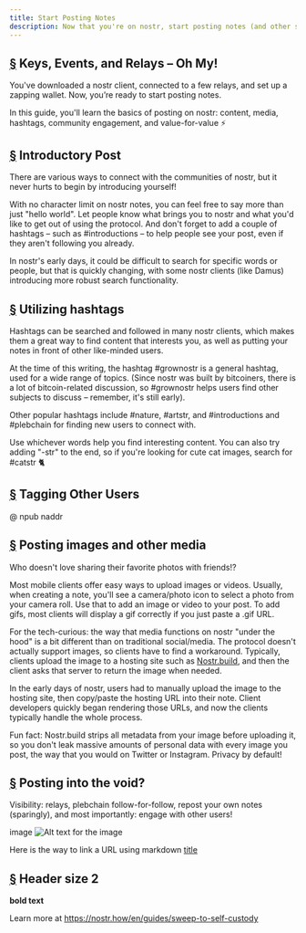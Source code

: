 ```yaml
---
title: Start Posting Notes
description: Now that you're on nostr, start posting notes (and other stuff!)
---
```



## [§](#keys-events-relays) Keys, Events, and Relays – Oh My!

You've downloaded a nostr client, connected to a few relays, and set up a zapping wallet. Now, you’re ready to start posting notes.

In this guide, you'll learn the basics of posting on nostr: content, media, hashtags, community engagement, and value-for-value :zap:

## [§](#introductory-post) Introductory Post

There are various ways to connect with the communities of nostr, but it never hurts to begin by introducing yourself!

With no character limit on nostr notes, you can feel free to say more than just "hello world". Let people know what brings you to nostr and what you'd like to get out of using the protocol. And don't forget to add a couple of hashtags – such as #introductions – to help people see your post, even if they aren't following you already. 

In nostr's early days, it could be difficult to search for specific words or people, but that is quickly changing, with some nostr clients (like Damus) introducing more robust search functionality.

## [§](#utilizing-hashtags) Utilizing hashtags

Hashtags can be searched and followed in many nostr clients, which makes them a great way to find content that interests you, as well as putting your notes in front of other like-minded users. 

At the time of this writing, the hashtag #grownostr is a general hashtag, used for a wide range of topics. (Since nostr was built by bitcoiners, there is a lot of bitcoin-related discussion, so #grownostr helps users find other subjects to discuss – remember, it's still early). 

Other popular hashtags include #nature, #artstr, and #introductions and #plebchain for finding new users to connect with.

Use whichever words help you find interesting content. You can also try adding "-str" to the end, so if you're looking for cute cat images, search for #catstr :cat2:


## [§](#tagging-other-users) Tagging Other Users

@
npub
naddr

## [§](#posting-media) Posting images and other media

Who doesn't love sharing their favorite photos with friends!?

Most mobile clients offer easy ways to upload images or videos. Usually, when creating a note, you'll see a camera/photo icon to select a photo from your camera roll. Use that to add an image or video to your post. To add gifs, most clients will display a gif correctly if you just paste a .gif URL.

For the tech-curious: the way that media functions on nostr "under the hood" is a bit different than on traditional social/media. The protocol doesn't actually support images, so clients have to find a workaround. Typically, clients upload the image to a hosting site such as [Nostr.build](nostr.build), and then the client asks that server to return the image when needed.

In the early days of nostr, users had to manually upload the image to the hosting site, then copy/paste the hosting URL into their note. Client developers quickly began rendering those URLs, and now the clients typically handle the whole process.

Fun fact: Nostr.build strips all metadata from your image before uploading it, so you don't leak massive amounts of personal data with every image you post, the way that you would on Twitter or Instagram. Privacy by default!


## [§](#getting-un-stuck) Posting into the void?

Visibility: relays, plebchain follow-for-follow, repost your own notes (sparingly), and most importantly: engage with other users!

image
![Alt text for the image](url-to-the-image)


Here is the way to link a URL using markdown
[title](https://www.example.com)


## [§](#section-name) Header size 2

**bold text**




Learn more at https://nostr.how/en/guides/sweep-to-self-custody



